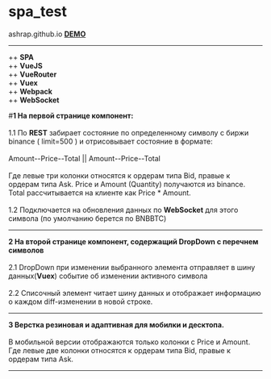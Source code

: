 # spa_test
ashrap.github.io <a href="http://ashrap.github.io"><b>DEMO</b></a>
<hr>
++ <b>SPA</b></br>
++ <b>VueJS</b></br>
++ <b>VueRouter</b></br>
++ <b>Vuex</b></br>
++ <b>Webpack</b></br>
++ <b>WebSocket</b>


#<b>1 На первой странице компонент:</b></br></br>
1.1 По <b>REST</b> забирает состояние по определенному символу с биржи binance ( limit=500 ) и отрисовывает состояние в формате:</br></br>
Amount--Price--Total || Amount--Price--Total</br></br>
Где левые три колонки относятся к ордерам типа Bid, правые к ордерам типа Ask. 
Price и Amount (Quantity) получаются из binance. Total рассчитывается на клиенте как Price * Amount.
</br>
</br>
1.2 Подключается на обновления данных по <b>WebSocket</b> для этого символа (по умолчанию берется по BNBBTC)
<hr>
<b>2 На второй странице компонент, содержащий DropDown с перечнем символов</b></br></br>
2.1 DropDown при изменении выбранного элемента отправляет в шину данных(<b>Vuex</b>) событие об изменении активного символа</br></br>
2.2 Cписочный элемент читает шину данных и отображает информацию о каждом diff-изменении в новой строке.
<hr>
<b>3 Верстка резиновая и адаптивная для мобилки и десктопа.</b></br></br> 
В мобильной версии отображаются только колонки с Price и Amount. Где левые две колонки относятся к ордерам типа Bid, правые к ордерам типа Ask. 
<hr>

